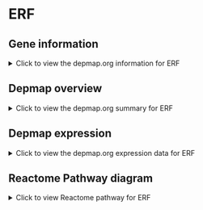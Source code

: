 <h1>ERF</h1>

<h2>Gene information</h2>
<details>
  <summary>Click to view the depmap.org information for ERF</summary>
  <iframe src="https://depmap.org/portal/gene/ERF?tab=about" style="border:none;width:100%;height:800px"></iframe>
</details>

<h2>Depmap overview</h2>
<details>
  <summary>Click to view the depmap.org summary for ERF</summary>
  <iframe src="https://depmap.org/portal/gene/ERF?tab=overview" style="border:none;width:100%;height:800px"></iframe>
</details>

<h2>Depmap expression</h2>
<details>
  <summary>Click to view the depmap.org expression data for ERF</summary>
  <iframe src="https://depmap.org/portal/gene/ERF?tab=characterization" style="border:none;width:100%;height:800px"></iframe>
</details>



<h2>Reactome Pathway diagram</h2>
<details>
  <summary>Click to view Reactome pathway for ERF</summary>
  <p>Oncogene Induced Senescence</p>
  <iframe src="https://reactome.org/PathwayBrowser/#/R-HSA-2559585" style="border:none;width:100%;height:800px"></iframe>
</details>



